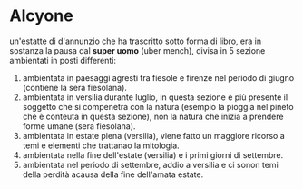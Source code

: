 # Alcyone
un'estatte di d'annunzio che ha trascritto sotto forma di libro, era in sostanza la pausa dal **super uomo** (uber mench), divisa in 5
sezione ambientati in posti differenti:

1. ambientata in paesaggi agresti tra fiesole e firenze nel periodo di giugno (contiene la sera fiesolana).
2. ambientata in versilia durante luglio, in questa sezione è più presente il soggetto che si compenetra con la natura (esempio la pioggia nel pineto che è conteuta in questa sezione), non la natura che inizia a prendere forme umane (sera fiesolana).
3. ambientata in estate piena (versilia), viene fatto un maggiore ricorso a temi e elementi che trattanao la mitologia.
4. ambientata nella fine dell'estate (versilia) e i primi giorni di settembre.  
5. ambientata nel periodo di settembre, addio a versilia e ci sonon temi della perdità acausa della fine dell'amata estate.
